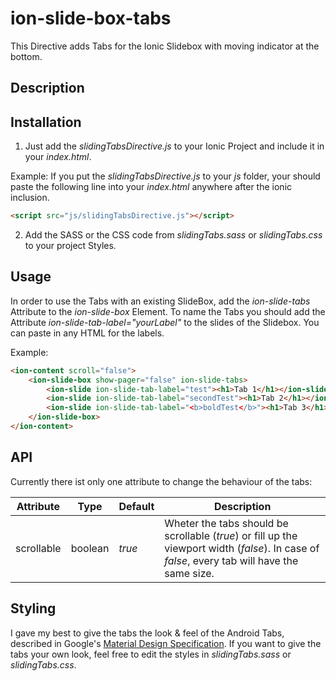 # ion-slide-box-tabs
This Directive adds Tabs for the Ionic Slidebox with moving indicator at the bottom.

## Description

## Installation

1. Just add the *slidingTabsDirective.js* to your Ionic Project and include it in your *index.html*.

  Example:
  If you put the *slidingTabsDirective.js* to your *js* folder, your should paste the following line into your *index.html* anywhere after the ionic inclusion.

  ```html
  <script src="js/slidingTabsDirective.js"></script>
  ```

2. Add the SASS or the CSS code from *slidingTabs.sass* or *slidingTabs.css* to your project Styles.

## Usage

In order to use the Tabs with an existing SlideBox, add the *ion-slide-tabs* Attribute to the *ion-slide-box* Element.
To name the Tabs you should add the Attribute *ion-slide-tab-label="yourLabel"* to the slides of the Slidebox. You can paste in any HTML for the labels.

Example:
```html
<ion-content scroll="false">
    <ion-slide-box show-pager="false" ion-slide-tabs>
        <ion-slide ion-slide-tab-label="test"><h1>Tab 1</h1></ion-slide>
        <ion-slide ion-slide-tab-label="secondTest"><h1>Tab 2</h1></ion-slide>
        <ion-slide ion-slide-tab-label="<b>boldTest</b>"><h1>Tab 3</h1></ion-slide>
    </ion-slide-box>
</ion-content>
```

## API
Currently there ist only one attribute to change the behaviour of the tabs:


|Attribute|Type|Default|Description
|-----------|------|-------------|---------|
| scrollable | boolean | *true* | Wheter the tabs should be scrollable (*true*) or fill up the viewport width (*false*). In case of *false*, every tab will have the same size.


## Styling
I gave my best to give the tabs the look & feel of the Android Tabs, described in Google's [Material Design Specification](http://www.google.com/design/spec/components/tabs.html).
If you want to give the tabs your own look, feel free to edit the styles in *slidingTabs.sass* or *slidingTabs.css*.
